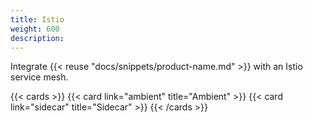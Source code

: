```yaml
---
title: Istio
weight: 600
description: 
---
```


Integrate {{< reuse "docs/snippets/product-name.md" >}} with an Istio service mesh.

{{< cards >}}
  {{< card link="ambient" title="Ambient" >}}
  {{< card link="sidecar" title="Sidecar" >}}
{{< /cards >}}
